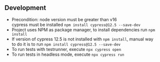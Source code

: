 ## Development
- Precondition:
    node version must be greater than v16  
    cypress must be installed `npm install cypress@12.5 --save-dev`
- Project uses NPM as package manager, to install dependencies run `npm install`
- If version of cypress 12.5 is not installed with `npm install`, manual way to do it is to run `npm install cypress@12.5 --save-dev`
- To run tests with testrunner, execute `npx cypress open`
- To run tests in headless mode, execute `npx cypress run`
